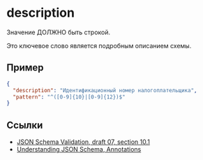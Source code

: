 # description
Значение ДОЛЖНО быть строкой.

Это ключевое слово является подробным описанием схемы.

## Пример
```json
{
  "description": "Идентификационный номер налогоплательщика",
  "pattern": "^([0-9]{10}|[0-9]{12})$"
}
```

## Ссылки
- [JSON Schema Validation, draft 07, section 10.1](https://json-schema.org/draft-07/json-schema-validation.html#rfc.section.10.1)
- [Understanding JSON Schema, Annotations](https://json-schema.org/understanding-json-schema/reference/generic.html#annotations)
